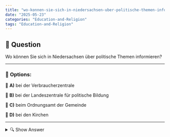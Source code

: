 ```yaml
---
title: "wo-konnen-sie-sich-in-niedersachsen-uber-politische-themen-informieren"
date: "2025-05-23"
categories: "Education-and-Religion"
tags: "Education-and-Religion"
---
```


## 📌 **Question**

Wo können Sie sich in Niedersachsen über politische Themen informieren?



---

### 📝 **Options:**

🔘 **A)** bei der Verbraucherzentrale

🔘 **B)** bei der Landeszentrale für politische Bildung

🔘 **C)** beim Ordnungsamt der Gemeinde

🔘 **D)** bei den Kirchen

---

<details>
  <summary>🔍 Show Answer</summary>

  <p>
💡  <b>Correct Answer:</b>  b
  </p>
  <p>
    📖<b>Explanation:</b>
    Niedersachsen ist ein Bundesland in Deutschland, wo Bürger sich über politische Themen informieren können. Verschiedene Institutionen bieten dabei Unterstützung. Ziel ist es, den Bürgern fundierte Informationen und Bildung zu politischen Fragen zu bieten. Die Landeszentrale für politische Bildung spielt eine wichtige Rolle, indem sie Seminare, Workshops und Publikationen bereitstellt. Verbraucherzentralen fokussieren sich auf Verbraucherschutzthemen und Kirchen bieten moralische und ethische Orientierung. Das Ordnungsamt ist hauptsächlich für Verwaltungsthemen zuständig. Es ist wichtig zu wissen, welche Institution die passende Anlaufstelle für politische Bildung und Informationen ist.
  </p>
</details>
